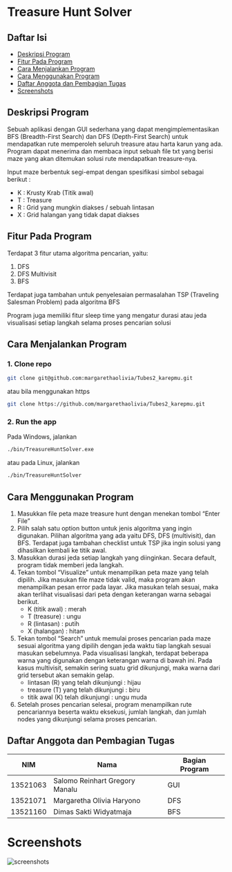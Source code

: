 # Treasure Hunt Solver

## Daftar Isi

- [Deskripsi Program](#deskripsi-program)
- [Fitur Pada Program](#fitur-pada-program)
- [Cara Menjalankan Program](#cara-menjalankan-program)
- [Cara Menggunakan Program](#cara-menggunakan-program)
- [Daftar Anggota dan Pembagian Tugas](#daftar-anggota-dan-pembagian-tugas)
- [Screenshots](#screenshots)

## Deskripsi Program

Sebuah aplikasi dengan GUI sederhana
yang dapat mengimplementasikan BFS (Breadth-First Search) dan DFS (Depth-First Search) untuk mendapatkan rute memperoleh seluruh treasure atau harta karun yang ada. Program dapat menerima dan membaca input sebuah file txt yang berisi maze yang akan ditemukan solusi rute mendapatkan treasure-nya.

Input maze berbentuk segi-empat dengan spesifikasi simbol sebagai berikut :

- K : Krusty Krab (Titik awal)
- T : Treasure
- R : Grid yang mungkin diakses / sebuah lintasan
- X : Grid halangan yang tidak dapat diakses

## Fitur Pada Program

Terdapat 3 fitur utama algoritma pencarian, yaitu:

1. DFS
2. DFS Multivisit
3. BFS

Terdapat juga tambahan untuk penyelesaian permasalahan TSP (Traveling Salesman Problem) pada algoritma BFS

Program juga memiliki fitur sleep time yang mengatur durasi atau jeda visualisasi setiap langkah selama proses pencarian solusi

## Cara Menjalankan Program

### 1. Clone repo

```sh
git clone git@github.com:margarethaolivia/Tubes2_karepmu.git
```

atau bila menggunakan https

```sh
git clone https://github.com/margarethaolivia/Tubes2_karepmu.git
```

### 2. Run the app

Pada Windows, jalankan

```sh
./bin/TreasureHuntSolver.exe
```

atau pada Linux, jalankan

```sh
./bin/TreasureHuntSolver
```

## Cara Menggunakan Program

1. Masukkan file peta maze treasure hunt dengan menekan tombol “Enter File”
2. Pilih salah satu option button untuk jenis algoritma yang ingin digunakan. Pilihan algoritma yang ada yaitu DFS, DFS (multivisit), dan BFS. Terdapat juga tambahan checklist untuk TSP jika ingin solusi yang dihasilkan kembali ke titik awal.
3. Masukkan durasi jeda setiap langkah yang diinginkan. Secara default, program tidak memberi jeda langkah.
4. Tekan tombol “Visualize” untuk menampilkan peta maze yang telah dipilih. Jika masukan file maze tidak valid, maka program akan menampilkan pesan error pada layar. Jika masukan telah sesuai, maka akan terlihat visualisasi dari peta dengan keterangan warna sebagai berikut.
   - K (titik awal) : merah
   - T (treasure) : ungu
   - R (lintasan) : putih
   - X (halangan) : hitam
5. Tekan tombol “Search” untuk memulai proses pencarian pada maze sesuai algoritma yang dipilih dengan jeda waktu tiap langkah sesuai masukan sebelumnya. Pada visualisasi langkah, terdapat beberapa warna yang digunakan dengan keterangan warna di bawah ini. Pada kasus multivisit, semakin sering suatu grid dikunjungi, maka warna dari grid tersebut akan semakin gelap.
   - lintasan (R) yang telah dikunjungi : hijau
   - treasure (T) yang telah dikunjungi : biru
   - titik awal (K) telah dikunjungi : ungu muda
6. Setelah proses pencarian selesai, program menampilkan rute pencariannya beserta waktu eksekusi, jumlah langkah, dan jumlah nodes yang dikunjungi selama proses pencarian.

## Daftar Anggota dan Pembagian Tugas

| NIM      | Nama                           | Bagian Program |
| -------- | ------------------------------ | -------------- |
| 13521063 | Salomo Reinhart Gregory Manalu | GUI            |
| 13521071 | Margaretha Olivia Haryono      | DFS            |
| 13521160 | Dimas Sakti Widyatmaja         | BFS            |

# Screenshots

![screenshots](doc/screenshot.JPG)
